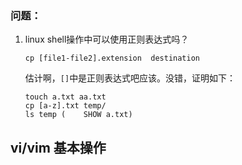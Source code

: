 ### 问题：

1. linux shell操作中可以使用正则表达式吗？

   ```
   cp [file1-file2].extension  destination
   ```

   估计啊，`[]`中是正则表达式吧应该。没错，证明如下：

   ```
   touch a.txt aa.txt
   cp [a-z].txt temp/
   ls temp (    SHOW a.txt)
   ```




## vi/vim 基本操作

